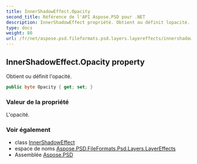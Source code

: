 ```yaml
---
title: InnerShadowEffect.Opacity
second_title: Référence de l'API Aspose.PSD pour .NET
description: InnerShadowEffect propriété. Obtient ou définit lopacité.
type: docs
weight: 80
url: /fr/net/aspose.psd.fileformats.psd.layers.layereffects/innershadoweffect/opacity/
---
```

## InnerShadowEffect.Opacity property

Obtient ou définit l'opacité.

```csharp
public byte Opacity { get; set; }
```

### Valeur de la propriété

L'opacité.

### Voir également

* class [InnerShadowEffect](../)
* espace de noms [Aspose.PSD.FileFormats.Psd.Layers.LayerEffects](../../innershadoweffect/)
* Assemblée [Aspose.PSD](../../../)


